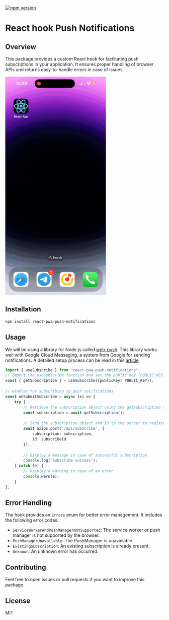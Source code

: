 [![npm version](https://badge.fury.io/js/react-hook-webauthn.svg)](https://badge.fury.io/js/react-pwa-push-notifications)
# React hook Push Notifications

## Overview

This package provides a custom React hook for facilitating push subscriptions in your application. It ensures proper handling of browser APIs and returns easy-to-handle errors in case of issues.

![demo](./img/demo.gif)
## Installation

```bash
npm install react-pwa-push-notifications
```

## Usage

We will be using a library for Node.js called [web-push](https://github.com/web-push-libs/web-push). This library works well with Google Cloud Messaging, a system from Google for sending notifications.
A detailed setup process can be read in this [article](https://dev.to/u4aew/how-to-set-up-push-notifications-in-safari-on-ios-ki9).

```typescript
import { useSubscribe } from "react-pwa-push-notifications";
// Import the useSubscribe function and set the public key (PUBLIC_KEY)
const { getSubscription } = useSubscribe({publicKey: PUBLIC_KEY});

// Handler for subscribing to push notifications
const onSubmitSubscribe = async (e) => {
    try {
        // Retrieve the subscription object using the getSubscription function
        const subscription = await getSubscription();

        // Send the subscription object and ID to the server to register the subscription
        await axios.post('/api/subscribe', {
            subscription: subscription,
            id: subscribeId
        });

        // Display a message in case of successful subscription
        console.log('Subscribe success');
    } catch (e) {
        // Display a warning in case of an error
        console.warn(e);
    }
};
```

## Error Handling

The hook provides an `Errors` enum for better error management. It includes the following error codes:

- `ServiceWorkerAndPushManagerNotSupported`: The service worker or push manager is not supported by the browser.
- `PushManagerUnavailable`: The PushManager is unavailable.
- `ExistingSubscription`: An existing subscription is already present.
- `Unknown`: An unknown error has occurred.

## Contributing

Feel free to open issues or pull requests if you want to improve this package.

## License

MIT
